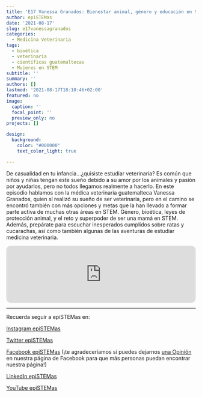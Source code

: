 ```yaml
---
title: 'E17 Vanessa Granados: Bienestar animal, género y educación en STEM'
author: epiSTEMas
date: '2021-08-17'
slug: e17vanessagranados
categories:
  - Medicina Veterinaria
tags:
  - bioética
  - veterinaria
  - científicas guatemaltecas
  - Mujeres en STEM
subtitle: ''
summary: ''
authors: []
lastmod: '2021-08-17T18:10:46+02:00'
featured: no
image:
  caption: ''
  focal_point: ''
  preview_only: no
projects: []

design:
  background:
    color: "#000000"
    text_color_light: true

---
```


De casualidad en tu infancia...¿quisiste estudiar veterinaria? Es común que niños y niñas tengan este sueño debido a su amor por los animales y pasión por ayudarlos, pero no todos llegamos realmente a hacerlo. En este episodio hablamos con la médica veterinaria guatemalteca Vanessa Granados, quien sí realizó su sueño de ser veterinaria, pero en el camino se encontró también con más opciones y metas que la han llevado a formar parte activa de muchas otras áreas en STEM. Género, bioética, leyes de protección animal, y el reto y superpoder de ser una mamá en STEM. Además, prepárate para escuchar inesperados cumplidos sobre ratas y cucarachas, así como también algunas de las aventuras de estudiar medicina veterinaria.


<iframe style="border-radius:12px" src="https://open.spotify.com/embed/episode/1XKcSISmyn684wIWH1AlKF?utm_source=generator&theme=0" width="100%" height="152" frameBorder="0" allowfullscreen="" allow="autoplay; clipboard-write; encrypted-media; fullscreen; picture-in-picture" loading="lazy"></iframe>


- - - - -

Recuerda seguir a epiSTEMas en:

[Instagram epiSTEMas](https://www.instagram.com/epistemas/)  

[Twitter epiSTEMas](https://twitter.com/epiSTEMas_Pod)

[Facebook epiSTEMas](https://www.facebook.com/epiSTEMasPod) (¡te agradeceríamos si puedes dejarnos [una Opinión](https://www.facebook.com/epiSTEMasPod/reviews/) en nuestra página de Facebook para que más personas puedan encontrar nuestra página!)

[LinkedIn epiSTEMas](https://www.linkedin.com/company/epistemas-podcast/)

[YouTube epiSTEMas](https://www.youtube.com/@epistemaspodcast)
